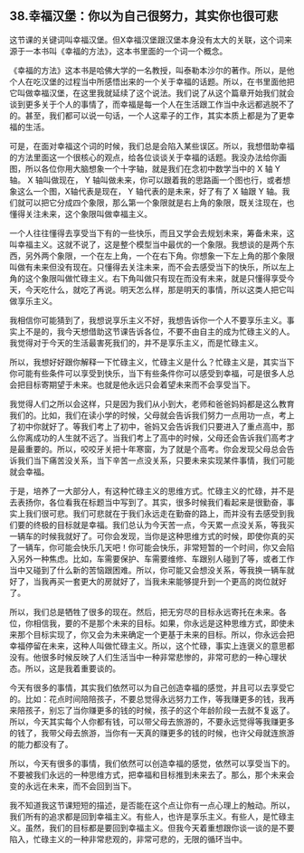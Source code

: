 ## 38.幸福汉堡：你以为自己很努力，其实你也很可悲
这节课的关键词叫幸福汉堡。但X幸福汉堡跟汉堡本身没有太大的关联，这个词来源于一本书叫《幸福的方法》，这本书里面的一个词一个概念。


《幸福的方法》这本书是哈佛大学的一名教授，叫泰勒本沙尔的著作。所以，是他个人在吃汉堡的过程当中所感悟出来的一个关于幸福的话题。所以，在书里面他把它叫做幸福汉堡，在这里我就延续了这个说法。我们说了从这个篇章开始我们就会谈到更多关于个人的事情了，而幸福是每一个人在生活跟工作当中永远都逃脱不了的。甚至，我们都可以说一句话，一个人这辈子的工作，其实本质上都是为了更幸福的生活。


可是，在面对幸福这个词的时候，我们总是会陷入某些误区。所以，我想借助幸福的方法里面这一个很核心的观点，给各位谈谈关于幸福的话题。我没办法给你画图，所以各位你用大脑想象一个十字轴，就是我们在念初中数学当中的 X 轴 Y 轴。 X 轴叫做现在， Y 轴叫做未来，你可以跟着我的思路画一个图也行，或者想象这么一个图，X轴代表是现在， Y 轴代表的是未来，好了有了 X 轴跟 Y 轴。我们就可以把它分成四个象限，那么第一个象限就是右上角的象限，既关注现在，也懂得关注未来，这个象限叫做幸福主义。


一个人往往懂得去享受当下有的一些快乐，而且又学会去规划未来，筹备未来，这叫幸福主义。这就不说了，这是整个模型当中最优的一个象限。我想谈的是两个东西，另外两个象限，一个在左上角，一个在右下角。你想象一下左上角的那个象限叫做有未来但没有现在。只懂得去关注未来，而不会去感受当下的快乐，所以左上角的这个象限叫做忙碌主义。右下角叫做只有现在而没有未来，就是只懂得享受今天，今天吃什么，就吃了再说。明天怎么样，那是明天的事情，所以这类人把它叫做享乐主义。


我相信你可能猜到了，我想说享乐主义不好，我想告诉你一个人不要享乐主义。事实上不是的，我今天想借助这节课告诉各位，不要不由自主的成为忙碌主义的人。我觉得对于今天的生活最害死我们的，并不是享乐主义，而是忙碌主义。


所以，我想好好跟你解释一下忙碌主义，忙碌主义是什么？忙碌主义是，其实当下你可能有些条件可以享受到快乐，当下有些条件你可以感受到幸福，可是很多人总会把目标寄期望于未来。也就是他永远只会着望未来而不会享受当下。


我觉得人们之所以会这样，只是因为我们从小到大，老师和爸爸妈妈都是这么教育我们的。比如，我们在读小学的时候，父母就会告诉我们努力一点用功一点，考上了初中你就好了。等我们考上了初中，爸妈又会告诉我们只要进入了重点高中，那么你离成功的人生就不远了。当我们考上了高中的时候，父母还会告诉我们高考才是最重要的。所以，咬咬牙关把十年寒窗，为了就是个高考。你会发现父母总会告诉我们当下痛苦没关系，当下辛苦一点没关系，只要未来实现某件事情，我们可能就会幸福。


于是，培养了一大部分人，有这种忙碌主义的思维方式。忙碌主义的忙碌，并不是去表扬你，各位看我在标题当中写到了。其实，很多时候我们看起来是很勤奋，事实上我们很可悲。我们可悲就在于我们永远走在勤奋的路上，而并没有去感受到我们要的终极的目标就是幸福。我们总认为今天苦一点，今天累一点没关系，等我买一辆车的时候我就好了。可你会发现，当你是这种思维方式的时候，即使你真的买了一辆车，你可能会快乐几天吧！你可能会快乐，非常短暂的一个时间，你又会陷入另外一种焦虑。比如，车需要保护、车需要维修、车跟别人碰到了等，或者工作当中又碰到了什么新的苦恼跟困难。所以，你可能又会想没关系，等我换一辆车就好了，当我再买一套更大的房就好了，当我未来能够提升到一个更高的岗位就好了。


所以，我们总是牺牲了很多的现在。然后，把无穷尽的目标永远寄托在未来。各位，你相信我，要的不是那个未来的目标。如果，你永远是这种思维方式，即使未来那个目标实现了，你又会为未来确定一个更基于未来的目标。所以，你永远会把幸福停留在未来，这种人叫做忙碌主义。所以，这个忙碌，事实上连褒义的意思都没有。他很多时候反映了人们生活当中一种非常悲惨的，非常可悲的一种心理状态。所以，这是我着重要谈的。


今天有很多的事情，其实我们依然可以为自己创造幸福的感觉，并且可以去享受它的。比如：花点时间陪陪孩子，不要总觉得永远努力工作，等我赚更多的钱，我再来陪孩子，别忘了当你赚更多的钱的时候，孩子的这个年龄阶段一去就不复返了。所以，今天其实每个人你都有钱，可以带父母去旅游的，不要永远觉得等我赚更多的钱了，我带父母去旅游，当你有一天真的赚更多的钱的时候，也许父母就连旅游的能力都没有了。


所以，今天有很多的事情，我们依然可以创造幸福的感觉，依然可以享受当下的。不要被我们永远的一种思维方式，把幸福和目标推到未来去了。那么，那个未来会变的永远在未来，而不会回到当下。


我不知道我这节课短短的描述，是否能在这个点让你有一点心理上的触动。所以，我们所有的追求都是回到幸福主义。有些人，也许是享乐主义。有些人，是忙碌主义。虽然，我们的目标都是要回到幸福主义。但我今天着重想跟你谈一谈的是不要陷入，忙碌主义的一种非常悲观的，非常可悲的，无限的循环当中。


